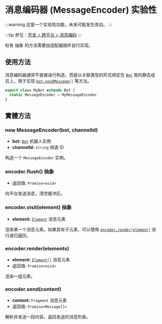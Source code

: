 # 消息编码器 (MessageEncoder) <badge type="warning">实验性</badge>

:::warning
这是一个实验性功能，未来可能发生改动。
:::

:::tip
参见：[开发 > 跨平台 > 消息编码](../../guide/adapter/message.md)
:::

标有 <badge>抽象</badge> 的方法需要由适配器插件自行实现。

## 使用方法

消息编码器通常不直接进行构造，而是以关联类型的形式绑定在 [`Bot`](../core/bot.md) 类的静态成员上，用于实现 [`bot.sendMessage()`](../resources/message.md#bot-sendmessage) 等方法。

```ts title=bot.ts
export class MyBot extends Bot {
  static MessageEncoder = MyMessageEncoder
}
```

## 實體方法

### new MessageEncoder(bot, channelId)

- **bot:** [`Bot`](../core/bot.md) 机器人实例
- **channelId:** `string` 频道 ID

构造一个 `MessageEncoder` 实例。

### encoder.flush() <badge>抽象</badge>

- 返回值: `Promise<void>`

向平台发送消息，清空缓冲区。

### encoder.visit(element) <badge>抽象</badge>

- **element:** [`Element`](./api.md) 消息元素

渲染某一个消息元素。如果其有子元素，可以使用 [`encoder.render(element)`](#encoder-render) 进行递归遍历。

### encoder.render(elements)

- **element:** [`Element[]`](./api.md) 消息元素
- 返回值: `Promise<void>`

渲染一组元素。

### encoder.send(content)

- **content:** `Fragment` 消息元素
- 返回值: `Promise<Message[]>`

解析并发送一段内容。返回发送的消息列表。
